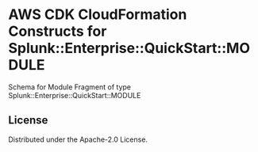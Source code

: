 # AWS CDK CloudFormation Constructs for Splunk::Enterprise::QuickStart::MODULE

Schema for Module Fragment of type Splunk::Enterprise::QuickStart::MODULE

## License

Distributed under the Apache-2.0 License.

